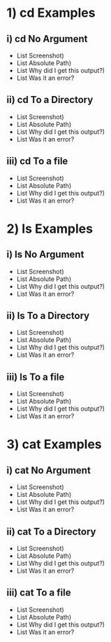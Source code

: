 # 1) cd Examples
## i) cd No Argument
* List Screenshot)
* List Absolute Path)
* List Why did I get this output?)
* List Was it an error?
## ii) cd To a Directory
* List Screenshot)
* List Absolute Path)
* List Why did I get this output?)
* List Was it an error?
## iii) cd To a file
* List Screenshot)
* List Absolute Path)
* List Why did I get this output?)
* List Was it an error?

# 2) ls Examples
## i) ls No Argument
* List Screenshot)
* List Absolute Path)
* List Why did I get this output?)
* List Was it an error?
## ii) ls To a Directory
* List Screenshot)
* List Absolute Path)
* List Why did I get this output?)
* List Was it an error?
## iii) ls To a file
* List Screenshot)
* List Absolute Path)
* List Why did I get this output?)
* List Was it an error?

# 3) cat Examples
## i) cat No Argument
* List Screenshot)
* List Absolute Path)
* List Why did I get this output?)
* List Was it an error?
## ii) cat To a Directory
* List Screenshot)
* List Absolute Path)
* List Why did I get this output?)
* List Was it an error?
## iii) cat To a file
* List Screenshot)
* List Absolute Path)
* List Why did I get this output?)
* List Was it an error?
